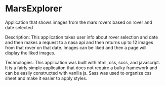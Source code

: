 # MarsExplorer
Application that shows images from the mars rovers based on rover and date selected

Description: This application takes user info about rover selection and date and then makes a request to a nasa api and then returns up to 12 images from that rover on that date. Images can be liked and then a page will display the liked images.

Technologies: This application was built with html, css, scss, and javascript. It is a fairly simple applicaiton that does not require a bulky framework and can be easily constructed with vanilla js. Sass was used to organize css sheet and make it easier to apply styles.

